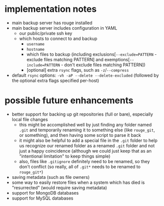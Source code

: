 # implementation notes

* main backup server has rouge installed
* main backup server includes configuration in YAML
	* our public/private ssh key
	* which hosts to connect to and backup
		* `username`
		* `hostname`
		* which files to backup (including exclusions[`--exclude=PATTERN` - exclude files matching PATTERN] and exemptions[`--include=PATTERN` - don't exclude files matching PATTERN])
		* [optional] extra `rsync` flags, such as `-z`/`--compress`
* default `rsync` options: `-vh -aP --delete --delete-excluded` (followed by the optional extra flags specified per-host)

# possible future enhancements

* better support for backing up git repositories (full or bare), especially local file changes
	* this might be accomplished well by just finding any folder named `.git` and temporarily renaming it to something else (like `rouge_git`, or something), and then having some script to parse it back
	* it might also be helpful to add a special file in the `.git` folder to help us recognize our renamed folder as a renamed `.git` folder and not just a happy coincidence (although we could just keep that as an "intentional limitation" to keep things simple)
	* also, files like `.gitignore` definitely need to be renamed, so they don't conflict (so really, all of `.git*` needs to be renamed to `rouge_git*`)
* saving metadata (such as file owners)
* some way to easily restore files when a system which has died is "resurrected" (would require saving metadata)
* support for MongoDB databases
* support for MySQL databases
